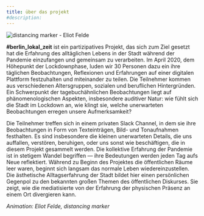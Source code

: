 ```yaml
---
title: über das projekt
#description: 
---
```


![distancing marker - Eliot Felde](/img/keyvis.gif)

**#berlin_lokal_zeit** ist ein partizipatives Projekt, das sich zum Ziel gesetzt hat die Erfahrung des alltäglichen Lebens in der Stadt während der Pandemie einzufangen und gemeinsam zu verarbeiten. Im April 2020, dem Höhepunkt der Lockdownphase, luden wir 30 Personen dazu ein ihre täglichen Beobachtungen, Reflexionen und Erfahrungen auf einer digitalen Plattform festzuhalten und miteinander zu teilen. Die Teilnehmer kommen aus verschiedenen Altersgruppen, sozialen und beruflichen Hintergründen. Ein Schwerpunkt der tagebuchähnlichen Beobachtungen liegt auf phänomenologischen Aspekten, insbesondere auditiver Natur: wie fühlt sich die Stadt im Lockdown an, wie klingt sie, welche unerwarteten Beobachtungen erregen unsere Aufmerksamkeit?

Die Teilnehmer treffen sich in einem privaten Slack Channel, in dem sie ihre Beobachtungen in Form von Texteinträgen, Bild- und Tonaufnahmen festhalten. Es sind insbesondere die kleinen unerwarteten Details, die uns auffallen, verstören, beruhigen, oder uns sonst wie beschäftigen, die in diesem Projekt gesammelt werden. Die kollektive Erfahrung der Pandemie ist in stetigem Wandel begriffen — ihre Bedeutungen werden jeden Tag aufs Neue reflektiert. Während zu Beginn des Projektes die öffentlichen Räume leer waren, beginnt sich langsam das normale Leben wiedereinzustellen. Die ästhetische Alltagserfahrung der Stadt bildet hier einen persönlichen Gegenpol zu den bekannten großen Themen des öffentlichen Diskurses. Sie zeigt, wie die mediatisierte von der Erfahrung der physischen Präsenz an einem Ort divergieren kann.

*Animation: Eliot Felde, distancing marker*